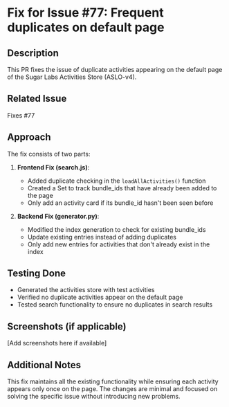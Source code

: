 # Fix for Issue #77: Frequent duplicates on default page

## Description
This PR fixes the issue of duplicate activities appearing on the default page of the Sugar Labs Activities Store (ASLO-v4).

## Related Issue
Fixes #77

## Approach
The fix consists of two parts:

1. **Frontend Fix (search.js)**:
   - Added duplicate checking in the `loadAllActivities()` function
   - Created a Set to track bundle_ids that have already been added to the page
   - Only add an activity card if its bundle_id hasn't been seen before

2. **Backend Fix (generator.py)**:
   - Modified the index generation to check for existing bundle_ids
   - Update existing entries instead of adding duplicates
   - Only add new entries for activities that don't already exist in the index

## Testing Done
- Generated the activities store with test activities
- Verified no duplicate activities appear on the default page
- Tested search functionality to ensure no duplicates in search results

## Screenshots (if applicable)
[Add screenshots here if available]

## Additional Notes
This fix maintains all the existing functionality while ensuring each activity appears only once on the page. The changes are minimal and focused on solving the specific issue without introducing new problems. 